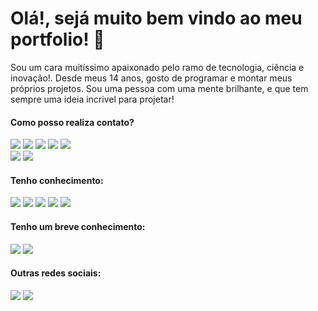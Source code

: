 <!-- TITLE -->
<h1 class="title">Olá!, sejá muito bem vindo ao meu portfolio! 👋</h1>

<!-- DESCRIPTION -->
<section id="description-section">
    <p id="description">
        Sou um cara muitíssimo apaixonado pelo ramo de tecnologia, ciência e inovação!.
        Desde meus 14 anos, gosto de programar e montar meus próprios projetos.
        Sou uma pessoa com uma mente brilhante, e que tem sempre uma ideia incrivel para projetar!
    </p>
    <div id="contacts">
        <h4 class="subtitle">Como posso realiza contato?</h4>
        <img rel="Gmail" src="https://img.shields.io/badge/Gmail-D14836?style=for-the-badge&logo=gmail&logoColor=white">
        <img rel="WhatsApp" src="https://img.shields.io/badge/WhatsApp-25D366?style=for-the-badge&logo=whatsapp&logoColor=white" href="https://api.whatsapp.com/send?phone=5519989437565&text=Ol%C3%A1!%2C%20voc%C3%AA%20que%20veio%20pelo%20GitHub%2C%20esse%20%C3%A9%20meu%20contato%20oficial%20do%20WhatsApp!">
        <img rel="Facebook" src="https://img.shields.io/badge/Facebook-1877F2?style=for-the-badge&logo=facebook&logoColor=white">
        <img rel="Instagram" src="https://img.shields.io/badge/Instagram-E4405F?style=for-the-badge&logo=instagram&logoColor=white">
        <img rel="LinkedIn" src="https://img.shields.io/badge/LinkedIn-0077B5?style=for-the-badge&logo=linkedin&logoColor=white">
    </div>
</section>

<!-- GITHUB-STATS -->
<section id="stats-section">
    <img rel="Stats-1" src="https://github-readme-stats.vercel.app/api?username=JefersonFerrettiMoreira&show_icons=true&theme=transparent">
    <img rel="Stats-2" src="https://github-readme-stats.vercel.app/api/top-langs/?username=JefersonFerrettiMoreira&theme=blue-green">
</section>

<!-- LINGUAGE-KNOW -->
<section id="know-section">
    <h4 class="subtitle">Tenho conhecimento:</h4>
    <img rel="HTML5" src="https://img.shields.io/badge/HTML5-E34F26?style=for-the-badge&logo=html5&logoColor=white">
    <img rel="CSS3" src="https://img.shields.io/badge/CSS3-1572B6?style=for-the-badge&logo=css3&logoColor=white">
    <img rel="JavaScript" src="https://img.shields.io/badge/JavaScript-323330?style=for-the-badge&logo=javascript&logoColor=F7DF1E">
    <img rel="React" src="https://img.shields.io/badge/React-20232A?style=for-the-badge&logo=react&logoColor=61DAFB">
    <img rel="PHP" src="https://img.shields.io/badge/PHP-777BB4?style=for-the-badge&logo=php&logoColor=white">
    <h4 class="subtitle">Tenho um breve conhecimento:</h4>
    <img rel="Python" src="https://img.shields.io/badge/Python-14354C?style=for-the-badge&logo=python&logoColor=white">
    <img rel="Lua" src="https://img.shields.io/badge/Lua-2C2D72?style=for-the-badge&logo=lua&logoColor=white">
</section>

<!-- SOCIAL-MEDIA-OTHES -->
<section id="social-media-section">
    <h4 class="subtitle">Outras redes sociais:</h4>
    <img rel="Pinterest" src="https://img.shields.io/badge/Pinterest-%23E60023.svg?&style=for-the-badge&logo=Pinterest&logoColor=white">
    <img rel="Discord" src="https://img.shields.io/badge/Discord-7289DA?style=for-the-badge&logo=discord&logoColor=white">
</section>

